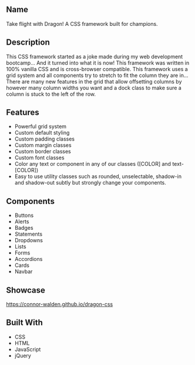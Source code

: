 ## Name
Take flight with Dragon! A CSS framework built for champions.

## Description
This CSS framework started as a joke made during my web development bootcamp... And it turned into what it is now! This framework was written in 100% vanilla CSS and is cross-browser compatible. This framework uses a grid system and all components try to stretch to fit the column they are in... There are many new features in the grid that allow offsetting columns by however many column widths you want and a dock class to make sure a column is stuck to the left of the row.

## Features
- Powerful grid system
- Custom default styling
- Custom padding classes
- Custom margin classes
- Custom border classes
- Custom font classes
- Color any text or component in any of our classes ([COLOR] and text-[COLOR])
- Easy to use utility classes such as rounded, unselectable, shadow-in and shadow-out subtly but strongly change your components.

## Components
- Buttons
- Alerts
- Badges
- Statements
- Dropdowns
- Lists
- Forms
- Accordions
- Cards
- Navbar

## Showcase
https://connor-walden.github.io/dragon-css

## Built With
- CSS
- HTML
- JavaScript
- jQuery
